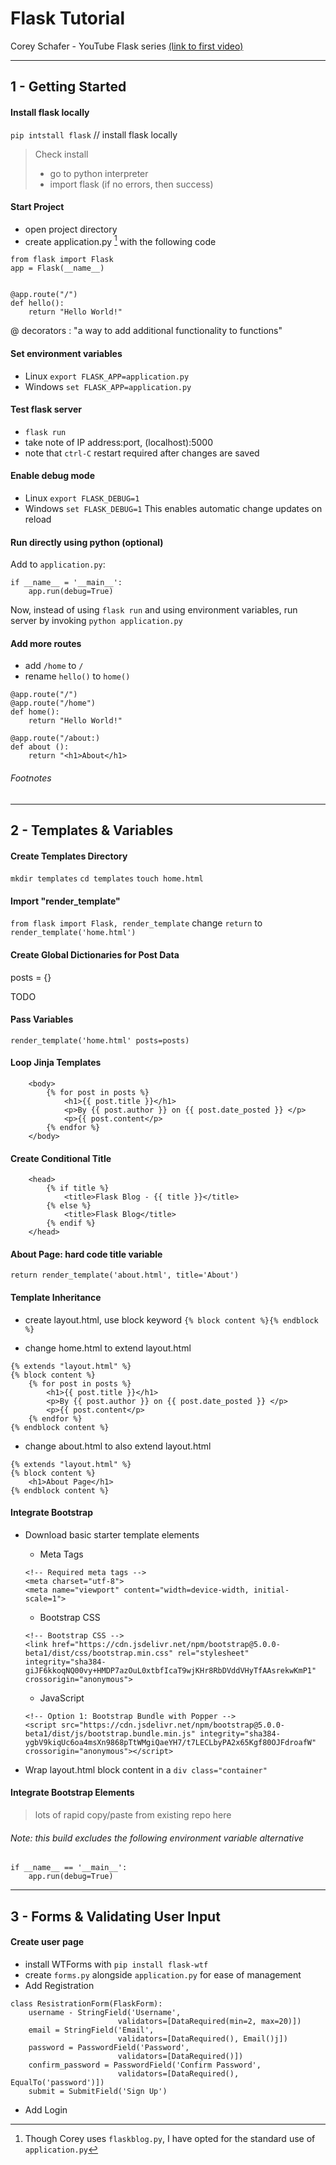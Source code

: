 # Flask Tutorial
Corey Schafer - YouTube Flask series [(link to first video)](https://www.youtube.com/watch?v=MwZwr5Tvyxo)

---

## 1 - Getting Started

#### Install flask locally
`pip intstall flask` // install flask locally
> Check install
> - go to python interpreter
> - import flask (if no errors, then success)


#### Start Project
- open project directory
- create application.py [^1] with the following code
```
from flask import Flask
app = Flask(__name__)


@app.route("/")
def hello():
    return "Hello World!" 
```

@ decorators
: "a way to add additional functionality to functions"

#### Set environment variables
- Linux `export FLASK_APP=application.py`
- Windows `set FLASK_APP=application.py`

#### Test flask server
- `flask run`
- take note of IP address:port, (localhost):5000
- note that `ctrl-C` restart required after changes are saved

#### Enable debug mode
- Linux `export FLASK_DEBUG=1`
- Windows `set FLASK_DEBUG=1`
This enables automatic change updates on reload

#### Run directly using python (optional)
Add to `application.py`:
```
if __name__ = '__main__':
    app.run(debug=True)
```

Now, instead of using `flask run` and using environment variables, run server by invoking `python application.py`

#### Add more routes
- add `/home` to `/`
- rename `hello()` to `home()`
```
@app.route("/")
@app.route("/home")
def home():
    return "Hello World!" 

@app.route("/about:)
def about ():
    return "<h1>About</h1>
```

###### Footnotes
[^1]: Though Corey uses `flaskblog.py`, I have opted for the standard use of `application.py`

- - -

## 2 - Templates & Variables

#### Create Templates Directory
`mkdir templates`
`cd templates`
`touch home.html`

#### Import "render_template"
`from flask import Flask, render_template`
change `return` to `render_template('home.html')`

#### Create Global Dictionaries for Post Data
posts = {}

TODO


#### Pass Variables
`render_template('home.html' posts=posts)`

#### Loop Jinja Templates
```
    <body>
        {% for post in posts %}
            <h1>{{ post.title }}</h1>
            <p>By {{ post.author }} on {{ post.date_posted }} </p>
            <p>{{ post.content</p> 
        {% endfor %}
    </body>
```

#### Create Conditional Title
```
    <head>
        {% if title %}
            <title>Flask Blog - {{ title }}</title>
        {% else %}
            <title>Flask Blog</title>
        {% endif %}
    </head>
```

#### About Page: hard code title variable
`return render_template('about.html', title='About')`


#### Template Inheritance
- create layout.html, use block keyword `{% block content %}{% endblock %}`

- change home.html to extend layout.html
```
{% extends "layout.html" %}
{% block content %}
    {% for post in posts %}
        <h1>{{ post.title }}</h1>
        <p>By {{ post.author }} on {{ post.date_posted }} </p>
        <p>{{ post.content</p> 
    {% endfor %}
{% endblock content %}
```

- change about.html to also extend layout.html
```
{% extends "layout.html" %}
{% block content %}
    <h1>About Page</h1>
{% endblock content %}
```

#### Integrate Bootstrap
- Download basic starter template elements
    - Meta Tags
    ```
    <!-- Required meta tags -->
    <meta charset="utf-8">
    <meta name="viewport" content="width=device-width, initial-scale=1">
    ```

    - Bootstrap CSS
    ```
    <!-- Bootstrap CSS -->
    <link href="https://cdn.jsdelivr.net/npm/bootstrap@5.0.0-beta1/dist/css/bootstrap.min.css" rel="stylesheet" integrity="sha384-giJF6kkoqNQ00vy+HMDP7azOuL0xtbfIcaT9wjKHr8RbDVddVHyTfAAsrekwKmP1" crossorigin="anonymous">        
    ```

    - JavaScript
    ```
    <!-- Option 1: Bootstrap Bundle with Popper -->
    <script src="https://cdn.jsdelivr.net/npm/bootstrap@5.0.0-beta1/dist/js/bootstrap.bundle.min.js" integrity="sha384-ygbV9kiqUc6oa4msXn9868pTtWMgiQaeYH7/t7LECLbyPA2x65Kgf80OJFdroafW" crossorigin="anonymous"></script>
    ```

- Wrap layout.html block content in a `div class="container"`


#### Integrate Bootstrap Elements
> lots of rapid copy/paste from existing repo here


###### Note: this build excludes the following environment variable alternative
```
if __name__ == '__main__':
    app.run(debug=True)
```

---

## 3 - Forms & Validating User Input

#### Create user page
- install WTForms with `pip install flask-wtf`
- create `forms.py` alongside `application.py` for ease of management
- Add Registration
```
class ResistrationForm(FlaskForm):
    username - StringField('Username', 
                        validators=[DataRequired(min=2, max=20)])
    email = StringField('Email',
                        validators=[DataRequired(), Email()j])
    password = PasswordField('Password', 
                        validators=[DataRequired()])
    confirm_password = PasswordField('Confirm Password', 
                        validators=[DataRequired(), EqualTo('password')])
    submit = SubmitField('Sign Up')
```
- Add Login
